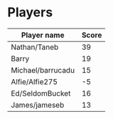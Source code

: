 # Players

| Player name       | Score |
|-------------------|-------|
| Nathan/Taneb      | 39    |
| Barry             | 19    |
| Michael/barrucadu | 15    |
| Alfie/Alfie275    | -5    |
| Ed/SeldomBucket   | 16    |
| James/jameseb     | 13    |
